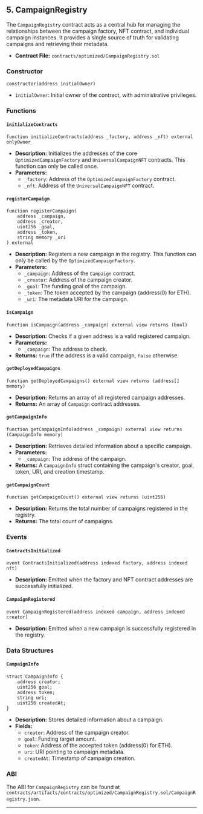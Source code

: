 
## 5. CampaignRegistry

The `CampaignRegistry` contract acts as a central hub for managing the relationships between the campaign factory, NFT contract, and individual campaign instances. It provides a single source of truth for validating campaigns and retrieving their metadata.

*   **Contract File:** `contracts/optimized/CampaignRegistry.sol`

### Constructor

```solidity
constructor(address initialOwner)
```

*   `initialOwner`: Initial owner of the contract, with administrative privileges.

### Functions

#### `initializeContracts`

```solidity
function initializeContracts(address _factory, address _nft) external onlyOwner
```

*   **Description:** Initializes the addresses of the core `OptimizedCampaignFactory` and `UniversalCampaignNFT` contracts. This function can only be called once.
*   **Parameters:**
    *   `_factory`: Address of the `OptimizedCampaignFactory` contract.
    *   `_nft`: Address of the `UniversalCampaignNFT` contract.

#### `registerCampaign`

```solidity
function registerCampaign(
    address _campaign,
    address _creator,
    uint256 _goal,
    address _token,
    string memory _uri
) external
```

*   **Description:** Registers a new campaign in the registry. This function can only be called by the `OptimizedCampaignFactory`.
*   **Parameters:**
    *   `_campaign`: Address of the `Campaign` contract.
    *   `_creator`: Address of the campaign creator.
    *   `_goal`: The funding goal of the campaign.
    *   `_token`: The token accepted by the campaign (address(0) for ETH).
    *   `_uri`: The metadata URI for the campaign.

#### `isCampaign`

```solidity
function isCampaign(address _campaign) external view returns (bool)
```

*   **Description:** Checks if a given address is a valid registered campaign.
*   **Parameters:**
    *   `_campaign`: The address to check.
*   **Returns:** `true` if the address is a valid campaign, `false` otherwise.

#### `getDeployedCampaigns`

```solidity
function getDeployedCampaigns() external view returns (address[] memory)
```

*   **Description:** Returns an array of all registered campaign addresses.
*   **Returns:** An array of `Campaign` contract addresses.

#### `getCampaignInfo`

```solidity
function getCampaignInfo(address _campaign) external view returns (CampaignInfo memory)
```

*   **Description:** Retrieves detailed information about a specific campaign.
*   **Parameters:**
    *   `_campaign`: The address of the campaign.
*   **Returns:** A `CampaignInfo` struct containing the campaign's creator, goal, token, URI, and creation timestamp.

#### `getCampaignCount`

```solidity
function getCampaignCount() external view returns (uint256)
```

*   **Description:** Returns the total number of campaigns registered in the registry.
*   **Returns:** The total count of campaigns.

### Events

#### `ContractsInitialized`

```solidity
event ContractsInitialized(address indexed factory, address indexed nft)
```

*   **Description:** Emitted when the factory and NFT contract addresses are successfully initialized.

#### `CampaignRegistered`

```solidity
event CampaignRegistered(address indexed campaign, address indexed creator)
```

*   **Description:** Emitted when a new campaign is successfully registered in the registry.

### Data Structures

#### `CampaignInfo`

```solidity
struct CampaignInfo {
    address creator;
    uint256 goal;
    address token;
    string uri;
    uint256 createdAt;
}
```

*   **Description:** Stores detailed information about a campaign.
*   **Fields:**
    *   `creator`: Address of the campaign creator.
    *   `goal`: Funding target amount.
    *   `token`: Address of the accepted token (address(0) for ETH).
    *   `uri`: URI pointing to campaign metadata.
    *   `createdAt`: Timestamp of campaign creation.

### ABI

The ABI for `CampaignRegistry` can be found at `contracts/artifacts/contracts/optimized/CampaignRegistry.sol/CampaignRegistry.json`.

---
